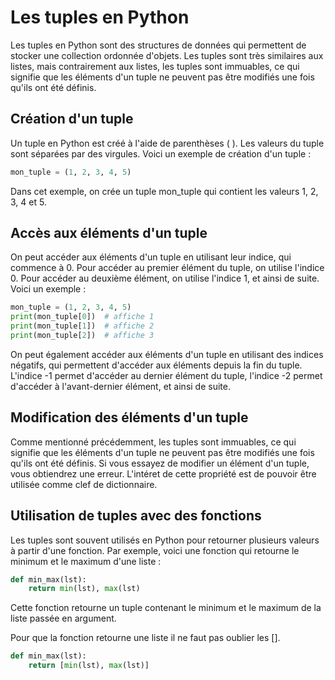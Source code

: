 
# Les tuples en Python
Les tuples en Python sont des structures de données qui permettent de stocker une collection ordonnée d'objets. Les tuples sont très similaires aux listes, mais contrairement aux listes, les tuples sont immuables, ce qui signifie que les éléments d'un tuple ne peuvent pas être modifiés une fois qu'ils ont été définis.

## Création d'un tuple
Un tuple en Python est créé à l'aide de parenthèses ( ). Les valeurs du tuple sont séparées par des virgules. Voici un exemple de création d'un tuple :

```python
mon_tuple = (1, 2, 3, 4, 5)
```
Dans cet exemple, on crée un tuple mon_tuple qui contient les valeurs 1, 2, 3, 4 et 5.

## Accès aux éléments d'un tuple
On peut accéder aux éléments d'un tuple en utilisant leur indice, qui commence à 0. Pour accéder au premier élément du tuple, on utilise l'indice 0. Pour accéder au deuxième élément, on utilise l'indice 1, et ainsi de suite. Voici un exemple :

```python
mon_tuple = (1, 2, 3, 4, 5)
print(mon_tuple[0])  # affiche 1
print(mon_tuple[1])  # affiche 2
print(mon_tuple[2])  # affiche 3
```
On peut également accéder aux éléments d'un tuple en utilisant des indices négatifs, qui permettent d'accéder aux éléments depuis la fin du tuple. L'indice -1 permet d'accéder au dernier élément du tuple, l'indice -2 permet d'accéder à l'avant-dernier élément, et ainsi de suite.

## Modification des éléments d'un tuple
Comme mentionné précédemment, les tuples sont immuables, ce qui signifie que les éléments d'un tuple ne peuvent pas être modifiés une fois qu'ils ont été définis. Si vous essayez de modifier un élément d'un tuple, vous obtiendrez une erreur.
L'intéret de cette propriété est de pouvoir être utilisée comme clef de dictionnaire. 

## Utilisation de tuples avec des fonctions
Les tuples sont souvent utilisés en Python pour retourner plusieurs valeurs à partir d'une fonction. Par exemple, voici une fonction qui retourne le minimum et le maximum d'une liste :

```python
def min_max(lst):
    return min(lst), max(lst)
```
Cette fonction retourne un tuple contenant le minimum et le maximum de la liste passée en argument.


Pour que la fonction retourne une liste il ne faut pas oublier les []. 

```python
def min_max(lst):
    return [min(lst), max(lst)]
```
